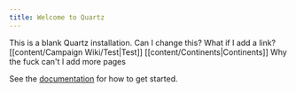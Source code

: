 ```yaml
---
title: Welcome to Quartz
---
```


This is a blank Quartz installation. Can I change this? What if I add a link?
[[content/Campaign Wiki/Test|Test]]
[[content/Continents|Continents]]
Why the fuck can't I add more pages


See the [documentation](https://quartz.jzhao.xyz) for how to get started.

